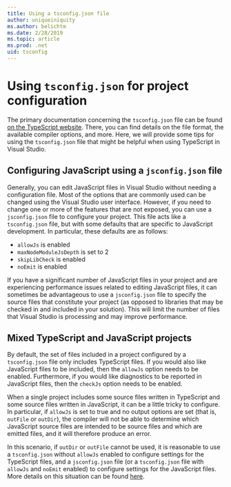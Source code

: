 ```yaml
---
title: Using a tsconfig.json file
author: uniqueiniquity
ms.author: belichtm
ms.date: 2/28/2019
ms.topic: article
ms.prod: .net
uid: tsconfig
---
```


# Using `tsconfig.json` for project configuration

The primary documentation concerning the `tsconfig.json` file can be found [on the TypeScript website](http://www.typescriptlang.org/docs/handbook/tsconfig-json.html).
There, you can find details on the file format, the available compiler options, and more.
Here, we will provide some tips for using the `tsconfig.json` file that might be helpful when using TypeScript in Visual Studio.

## Configuring JavaScript using a `jsconfig.json` file

Generally, you can edit JavaScript files in Visual Studio without needing a configuration file. Most of the options that are commonly used can be changed using the Visual Studio user interface. However, if you need to change one or more of the features that are not exposed, you can use a `jsconfig.json` file to configure your project. This file acts like a `tsconfig.json` file, but with some defaults that are specific to JavaScript development. In particular, these defaults are as follows:

- `allowJs` is enabled
- `maxNodeModuleJsDepth` is set to 2
- `skipLibCheck` is enabled
- `noEmit` is enabled

If you have a significant number of JavaScript files in your project and are experiencing performance issues related to editing JavaScript files, it can sometimes be advantageous to use a `jsconfig.json` file to specify the source files that constitute your project (as opposed to libraries that may be checked in and included in your solution). This will limit the number of files that Visual Studio is processing and may improve performance.

## Mixed TypeScript and JavaScript projects

By default, the set of files included in a project configured by a `tsconfig.json` file only includes TypeScript files. If you would also like JavaScript files to be included, then the `allowJs` option needs to be enabled. Furthermore, if you would like diagnostics to be reported in JavaScript files, then the `checkJs` option needs to be enabled.

When a single project includes some source files written in TypeScript and some source files written in JavaScript, it can be a little tricky to configure.
In particular, if `allowJs` is set to true and no output options are set (that is, `outFile` or `outDir`), the compiler will not be able to determine which JavaScript source files are intended to be source files and which are emitted files, and it will therefore produce an error.

In this scenario, if `outDir` or `outFile` cannot be used, it is reasonable to use a `tsconfig.json` without `allowJs` enabled to configure settings for the TypeScript files, and a `jsconfig.json` file (or a `tsconfig.json` file with `allowJs` and `noEmit` enabled) to configure settings for the JavaScript files. More details on this situation can be found [here](https://github.com/Microsoft/TypeScript/wiki/FAQ#why-am-i-getting-the-error-ts5055-cannot-write-file-xxxjs-because-it-would-overwrite-input-file-when-using-javascript-files).
